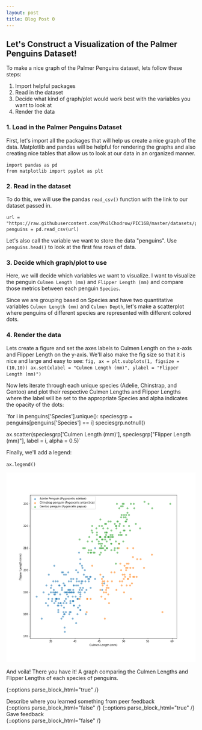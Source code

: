 ```yaml
---
layout: post
title: Blog Post 0
---
```


## Let's Construct a Visualization of the Palmer Penguins Dataset!

To make a nice graph of the Palmer Penguins dataset, lets follow these steps:
1. Import helpful packages
2. Read in the dataset
3. Decide what kind of graph/plot would work best with the variables you want to look at
4. Render the data

### 1. Load in the Palmer Penguins Dataset

First, let's import all the packages that will help us create a nice graph of the data.
Matplotlib and pandas will be helpful for rendering the graphs and also creating nice tables that allow us to look at our data in an organized manner.

```
import pandas as pd
from matplotlib import pyplot as plt
```
### 2. Read in the dataset

To do this, we will use the pandas `read_csv()` function with the link to our dataset passed in.

```
url = "https://raw.githubusercontent.com/PhilChodrow/PIC16B/master/datasets/palmer_penguins.csv"
penguins = pd.read_csv(url)
```

Let's also call the variable we want to store the data "penguins". Use `penguins.head()` to look at the first few rows of data.

### 3. Decide which graph/plot to use

Here, we will decide which variables we want to visualize. I want to visualize the penguin `Culmen Length (mm)` and `Flipper Length (mm)` and compare those metrics between each penguin `Species`.  

Since we are grouping based on Species and have two quantitative variables `Culmen Length (mm)` and `Culmen Depth`, let's make a scatterplot where penguins of different species are represented with different colored dots.

### 4. Render the data

Lets create a figure and set the axes labels to Culmen Length on the x-axis and Flipper Length on the y-axis. We'll also make the fig size so that it is nice and large and easy to see:
`fig, ax = plt.subplots(1, figsize = (10,10))
 ax.set(xlabel = "Culmen Length (mm)",
       ylabel = "Flipper Length (mm)")`

Now lets iterate through each unique species (Adelie, Chinstrap, and Gentoo) and plot their respective Culmen Lengths and Flipper Lengths where the label will be set to the appropriate Species and alpha indicates the opacity of the dots:

`for i in penguins['Species'].unique():
  speciesgrp = penguins[penguins['Species'] == i]
  speciesgrp.notnull()

  ax.scatter(speciesgrp['Culmen Length (mm)'], speciesgrp["Flipper Length (mm)"],
               label = i, alpha = 0.5)`

Finally, we'll add a legend:

`ax.legend()`

![island-penguins.png](/images/island-penguins.png)

And voila! There you have it! A graph comparing the Culmen Lengths and Flipper Lengths of each species of penguins.


{::options parse_block_html="true" /}
<div class="got-help">
Describe where you learned something from peer feedback
</div>
{::options parse_block_html="false" /}
{::options parse_block_html="true" /}
<div class="gave-help">
Gave feedback
</div>
{::options parse_block_html="false" /}
